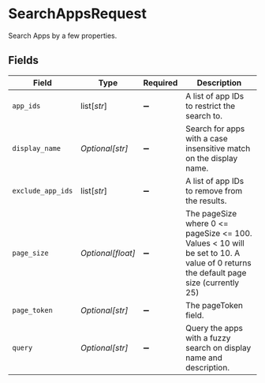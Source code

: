 # SearchAppsRequest

Search Apps by a few properties.


## Fields

| Field                                                                                                                             | Type                                                                                                                              | Required                                                                                                                          | Description                                                                                                                       |
| --------------------------------------------------------------------------------------------------------------------------------- | --------------------------------------------------------------------------------------------------------------------------------- | --------------------------------------------------------------------------------------------------------------------------------- | --------------------------------------------------------------------------------------------------------------------------------- |
| `app_ids`                                                                                                                         | list[*str*]                                                                                                                       | :heavy_minus_sign:                                                                                                                | A list of app IDs to restrict the search to.                                                                                      |
| `display_name`                                                                                                                    | *Optional[str]*                                                                                                                   | :heavy_minus_sign:                                                                                                                | Search for apps with a case insensitive match on the display name.                                                                |
| `exclude_app_ids`                                                                                                                 | list[*str*]                                                                                                                       | :heavy_minus_sign:                                                                                                                | A list of app IDs to remove from the results.                                                                                     |
| `page_size`                                                                                                                       | *Optional[float]*                                                                                                                 | :heavy_minus_sign:                                                                                                                | The pageSize where 0 <= pageSize <= 100. Values < 10 will be set to 10. A value of 0 returns the default page size (currently 25) |
| `page_token`                                                                                                                      | *Optional[str]*                                                                                                                   | :heavy_minus_sign:                                                                                                                | The pageToken field.                                                                                                              |
| `query`                                                                                                                           | *Optional[str]*                                                                                                                   | :heavy_minus_sign:                                                                                                                | Query the apps with a fuzzy search on display name and description.                                                               |